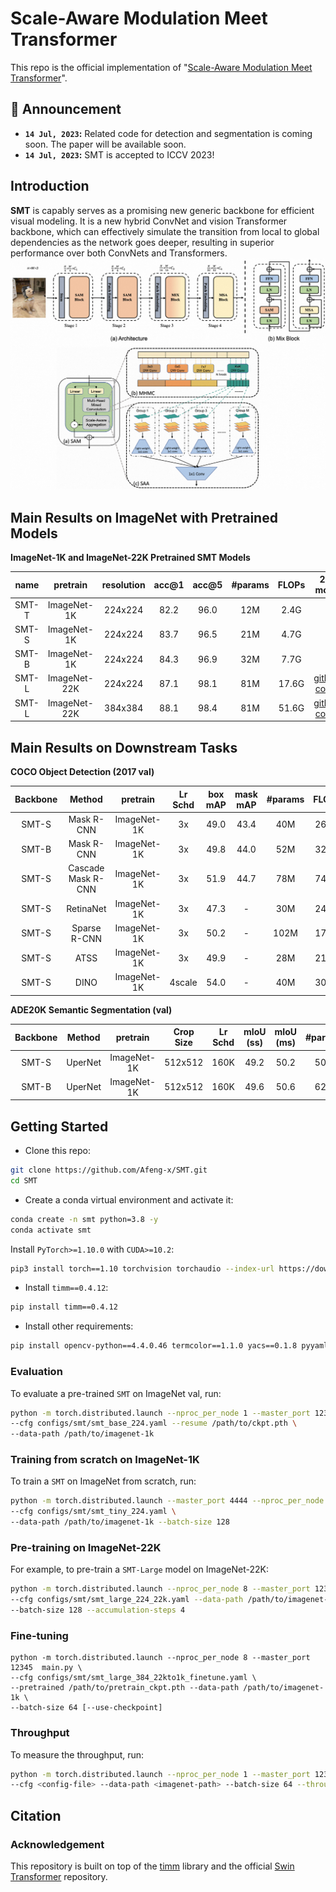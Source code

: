 # Scale-Aware Modulation Meet Transformer
This repo is the official implementation of "[Scale-Aware Modulation Meet Transformer]()".

<!-- [[`SMT Paper`](https://github.com/AFeng-x/SMT)] [[`BibTex`](#avocado-citing-stable-dino)]  -->

<!-- It currently includes code and models for the following tasks:

> **Image Classification**
> **Object Detection and Instance Segmentation**
> **Semantic Segmentation** -->
## 📣 Announcement
- **`14 Jul, 2023`:** Related code for detection and segmentation is coming soon. The paper will be available soon.
- **`14 Jul, 2023`:** SMT is accepted to ICCV 2023!

## Introduction

**SMT** is capably serves as a promising new generic backbone for efficient visual modeling.
It is a new hybrid ConvNet and vision Transformer backbone, which can effectively simulate the transition from local to global dependencies as the network goes deeper, resulting in superior performance over both ConvNets and Transformers.
![teaser](figures/teaser.png)

## Main Results on ImageNet with Pretrained Models

**ImageNet-1K and ImageNet-22K Pretrained SMT Models**

| name | pretrain | resolution |acc@1 | acc@5 | #params | FLOPs | 22K model | 1K model |
| :---: | :---: | :---: | :---: | :---: | :---: | :---: |:---: |:---: |
| SMT-T | ImageNet-1K | 224x224 | 82.2 | 96.0 | 12M | 2.4G | - | [github](https://github.com/AFeng-x/SMT/releases/download/v1.0.0/smt_tiny.pth)/ [config](configs/smt/smt_tiny_224.yaml)/ |
| SMT-S | ImageNet-1K | 224x224 | 83.7 | 96.5 | 21M | 4.7G | - | [github](https://github.com/AFeng-x/SMT/releases/download/v1.0.0/smt_small.pth)/ [config](configs/smt/smt_small_224.yaml) |
| SMT-B | ImageNet-1K | 224x224 | 84.3 | 96.9 | 32M | 7.7G | - | [github](https://github.com/AFeng-x/SMT/releases/download/v1.0.0/smt_base.pth)/[config](configs/smt/smt_base_224.yaml)|
| SMT-L | ImageNet-22K | 224x224 | 87.1 | 98.1 | 81M | 17.6G | [github](https://github.com/AFeng-x/SMT/releases/download/v1.0.0/smt_large_22k.pth)/ [config](configs/smt/smt_large_224_22k.yaml) | [github](https://github.com/AFeng-x/SMT/releases/download/v1.0.0/smt_large_22k_224_ft.pth)/ [config](configs/smt/smt_large_224_22kto1k_finetune.yaml) |
| SMT-L | ImageNet-22K | 384x384 | 88.1 | 98.4 | 81M | 51.6G | [github](https://github.com/AFeng-x/SMT/releases/download/v1.0.0/smt_large_22k.pth)/ [config](configs/smt/smt_large_224_22k.yaml) | [github](https://github.com/AFeng-x/SMT/releases/download/v1.0.0/smt_large_22k_384_ft.pth)/ [config](configs/smt/smt_large_384_22kto1k_finetune.yaml) |

<!-- [github]()/ -->

## Main Results on Downstream Tasks

**COCO Object Detection (2017 val)**

| Backbone | Method | pretrain | Lr Schd | box mAP | mask mAP | #params | FLOPs |
| :---: | :---: | :---: | :---: | :---: | :---: | :---: | :---: |
| SMT-S | Mask R-CNN | ImageNet-1K | 3x | 49.0 | 43.4 | 40M | 265G |
| SMT-B | Mask R-CNN | ImageNet-1K | 3x | 49.8 | 44.0 | 52M | 328G |
| SMT-S | Cascade Mask R-CNN | ImageNet-1K |  3x | 51.9 | 44.7 | 78M | 744G |
| SMT-S | RetinaNet | ImageNet-1K |  3x | 47.3 | - | 30M | 247G |
| SMT-S | Sparse R-CNN | ImageNet-1K |  3x | 50.2 | - | 102M | 171G |
| SMT-S | ATSS | ImageNet-1K |  3x | 49.9 | - | 28M | 214G |
| SMT-S | DINO | ImageNet-1K |  4scale | 54.0 | - | 40M | 309G |


**ADE20K Semantic Segmentation (val)**

| Backbone | Method | pretrain | Crop Size | Lr Schd | mIoU (ss) | mIoU (ms) | #params | FLOPs |
| :---: | :---: | :---: | :---: | :---: | :---: | :---: | :---: | :---: |
| SMT-S | UperNet | ImageNet-1K | 512x512 | 160K | 49.2 | 50.2 | 50M | 935G |
| SMT-B | UperNet | ImageNet-1K | 512x512 | 160K | 49.6 | 50.6 | 62M | 1004G |


## Getting Started

- Clone this repo:

```bash
git clone https://github.com/Afeng-x/SMT.git
cd SMT
```

- Create a conda virtual environment and activate it:

```bash
conda create -n smt python=3.8 -y
conda activate smt
```

Install `PyTorch>=1.10.0` with `CUDA>=10.2`:

```bash
pip3 install torch==1.10 torchvision torchaudio --index-url https://download.pytorch.org/whl/cu113
```

- Install `timm==0.4.12`:

```bash
pip install timm==0.4.12
```

- Install other requirements:

```bash
pip install opencv-python==4.4.0.46 termcolor==1.1.0 yacs==0.1.8 pyyaml scipy ptflops thop
```

### Evaluation

To evaluate a pre-trained `SMT` on ImageNet val, run:

```bash
python -m torch.distributed.launch --nproc_per_node 1 --master_port 12345 main.py --eval \
--cfg configs/smt/smt_base_224.yaml --resume /path/to/ckpt.pth \
--data-path /path/to/imagenet-1k
```

### Training from scratch on ImageNet-1K

To train a `SMT` on ImageNet from scratch, run:

```bash
python -m torch.distributed.launch --master_port 4444 --nproc_per_node 8 main.py \
--cfg configs/smt/smt_tiny_224.yaml \
--data-path /path/to/imagenet-1k --batch-size 128
```

### Pre-training on ImageNet-22K

For example, to pre-train a `SMT-Large` model on ImageNet-22K:

```bash
python -m torch.distributed.launch --nproc_per_node 8 --master_port 12345  main.py \
--cfg configs/smt/smt_large_224_22k.yaml --data-path /path/to/imagenet-22k \
--batch-size 128 --accumulation-steps 4 
```

### Fine-tuning

```bashs
python -m torch.distributed.launch --nproc_per_node 8 --master_port 12345  main.py \
--cfg configs/smt/smt_large_384_22kto1k_finetune.yaml \
--pretrained /path/to/pretrain_ckpt.pth --data-path /path/to/imagenet-1k \
--batch-size 64 [--use-checkpoint]
```

### Throughput

To measure the throughput, run:

```bash
python -m torch.distributed.launch --nproc_per_node 1 --master_port 12345  main.py \
--cfg <config-file> --data-path <imagenet-path> --batch-size 64 --throughput --disable_amp
```

## Citation

<!-- ```
@inproceedings{lin2023SMT,
  title={Scale-Aware Modulation Meet Transformer},
  author={Lin, Weifeng and Wu, Ziheng and Chen, Jiayu and Huang, Jun and Jin, Lianwen},
  booktitle={Proceedings of the IEEE/CVF International Conference on Computer Vision (ICCV)},
  year={2023}
}
```  -->

### Acknowledgement
This repository is built on top of the [timm](https://github.com/rwightman/pytorch-image-models) library and the official [Swin Transformer](https://github.com/microsoft/Swin-Transformer) repository.
